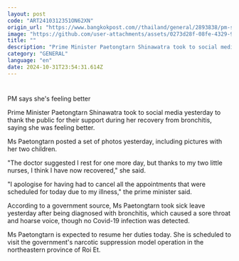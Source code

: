 ```yaml
---
layout: post
code: "ART2410312351ON62XN"
origin_url: "https://www.bangkokpost.com//thailand/general/2893838/pm-says-shes-feeling-better"
image: "https://github.com/user-attachments/assets/0273d28f-08fe-4329-9911-bbbb0b7b7246"
title: ""
description: "Prime Minister Paetongtarn Shinawatra took to social media yesterday to thank the public for their support during her recovery from bronchitis, saying she was feeling better."
category: "GENERAL"
language: "en"
date: 2024-10-31T23:54:31.614Z
---
```


# 

PM says she's feeling better

Prime Minister Paetongtarn Shinawatra took to social media yesterday to thank the public for their support during her recovery from bronchitis, saying she was feeling better.

Ms Paetongtarn posted a set of photos yesterday, including pictures with her two children.

"The doctor suggested I rest for one more day, but thanks to my two little nurses, I think I have now recovered," she said.

"I apologise for having had to cancel all the appointments that were scheduled for today due to my illness," the prime minister said.

According to a government source, Ms Paetongtarn took sick leave yesterday after being diagnosed with bronchitis, which caused a sore throat and hoarse voice, though no Covid-19 infection was detected.

Ms Paetongtarn is expected to resume her duties today. She is scheduled to visit the government's narcotic suppression model operation in the northeastern province of Roi Et.